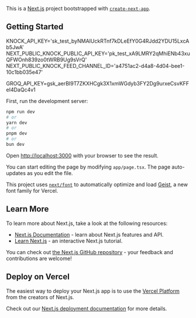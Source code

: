 This is a [Next.js](https://nextjs.org) project bootstrapped with [`create-next-app`](https://nextjs.org/docs/app/api-reference/cli/create-next-app).

## Getting Started
KNOCK_API_KEY='sk_test_byNMAIUckRTnf7kDLeEfY0G4RJdd2YDU15LxcAb5JwA'
NEXT_PUBLIC_KNOCK_PUBLIC_API_KEY='pk_test_xA9LMRY2qMhiENb43xuQFWOnh839zo0tWRB9Ug9sVrQ'
NEXT_PUBLIC_KNOCK_FEED_CHANNEL_ID='a4751ac2-d4a8-4d04-bee1-10c1bb035e47'

GROQ_API_KEY=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

First, run the development server:

```bash
npm run dev
# or
yarn dev
# or
pnpm dev
# or
bun dev
```

Open [http://localhost:3000](http://localhost:3000) with your browser to see the result.

You can start editing the page by modifying `app/page.tsx`. The page auto-updates as you edit the file.

This project uses [`next/font`](https://nextjs.org/docs/app/building-your-application/optimizing/fonts) to automatically optimize and load [Geist](https://vercel.com/font), a new font family for Vercel.

## Learn More

To learn more about Next.js, take a look at the following resources:

- [Next.js Documentation](https://nextjs.org/docs) - learn about Next.js features and API.
- [Learn Next.js](https://nextjs.org/learn) - an interactive Next.js tutorial.

You can check out [the Next.js GitHub repository](https://github.com/vercel/next.js) - your feedback and contributions are welcome!

## Deploy on Vercel

The easiest way to deploy your Next.js app is to use the [Vercel Platform](https://vercel.com/new?utm_medium=default-template&filter=next.js&utm_source=create-next-app&utm_campaign=create-next-app-readme) from the creators of Next.js.

Check out our [Next.js deployment documentation](https://nextjs.org/docs/app/building-your-application/deploying) for more details.
